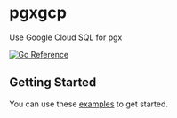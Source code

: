 # pgxgcp

Use Google Cloud SQL for pgx

[![Go Reference](https://pkg.go.dev/badge/github.com/pgx-contrib/pgxgcp.svg)](https://pkg.go.dev/github.com/pgx-contrib/pgxgcp)

## Getting Started

You can use these [examples](https://pkg.go.dev/github.com/pgx-contrib/pgxgcp#pkg-examples) to get started.

